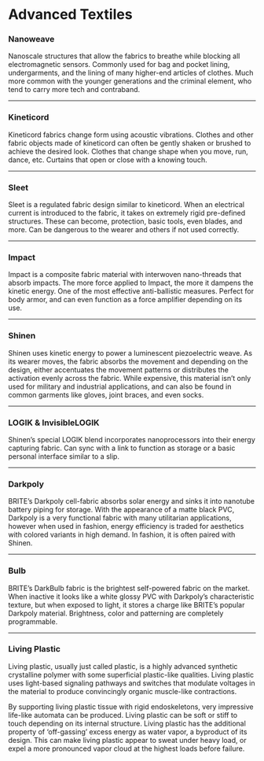 # Advanced Textiles

### **Nanoweave**

Nanoscale structures that allow the fabrics to breathe while blocking all electromagnetic sensors. Commonly used for bag and pocket lining, undergarments, and the lining of many higher-end articles of clothes. Much more common with the younger generations and the criminal element, who tend to carry more tech and contraband.

***

### **Kineticord**

Kineticord fabrics change form using acoustic vibrations. Clothes and other fabric objects made of kineticord can often be gently shaken or brushed to achieve the desired look. Clothes that change shape when you move, run, dance, etc. Curtains that open or close with a knowing touch.

***

### **Sleet**

Sleet is a regulated fabric design similar to kineticord. When an electrical current is introduced to the fabric, it takes on extremely rigid pre-defined structures. These can become, protection, basic tools, even blades, and more. Can be dangerous to the wearer and others if not used correctly.

***

### **Impact**

Impact is a composite fabric material with interwoven nano-threads that absorb impacts. The more force applied to Impact, the more it dampens the kinetic energy. One of the most effective anti-ballistic measures. Perfect for body armor, and can even function as a force amplifier depending on its use.&#x20;

***

### **Shinen**

Shinen uses kinetic energy to power a luminescent piezoelectric weave. As its wearer moves, the fabric absorbs the movement and depending on the design, either accentuates the movement patterns or distributes the activation evenly across the fabric. While expensive, this material isn’t only used for military and industrial applications, and can also be found in common garments like gloves, joint braces, and even socks.

***

### **LOGIK & InvisibleLOGIK**

Shinen’s special LOGIK blend incorporates nanoprocessors into their energy capturing fabric. Can sync with a link to function as storage or a basic personal interface similar to a slip.

***

### **Darkpoly**

BRITE’s Darkpoly cell-fabric absorbs solar energy and sinks it into nanotube battery piping for storage. With the appearance of a matte black PVC, Darkpoly is a very functional fabric with many utilitarian applications, however when used in fashion, energy efficiency is traded for aesthetics with colored variants in high demand. In fashion, it is often paired with Shinen.

***

### **Bulb**

BRITE’s DarkBulb fabric is the brightest self-powered fabric on the market. When inactive it looks like a white glossy PVC with Darkpoly’s characteristic texture, but when exposed to light, it stores a charge like BRITE’s popular Darkpoly material. Brightness, color and patterning are completely programmable.

***

### **Living Plastic**

Living plastic, usually just called plastic, is a highly advanced synthetic crystalline polymer with some superficial plastic-like qualities. Living plastic uses light-based signaling pathways and switches that modulate voltages in the material to produce convincingly organic muscle-like contractions.

By supporting living plastic tissue with rigid endoskeletons, very impressive life-like automata can be produced. Living plastic can be soft or stiff to touch depending on its internal structure. Living plastic has the additional property of ‘off-gassing’ excess energy as water vapor, a byproduct of its design. This can make living plastic appear to sweat under heavy load, or expel a more pronounced vapor cloud at the highest loads before failure.
